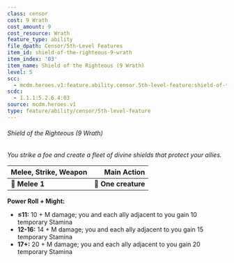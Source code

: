 ```yaml
---
class: censor
cost: 9 Wrath
cost_amount: 9
cost_resource: Wrath
feature_type: ability
file_dpath: Censor/5th-Level Features
item_id: shield-of-the-righteous-9-wrath
item_index: '03'
item_name: Shield of the Righteous (9 Wrath)
level: 5
scc:
  - mcdm.heroes.v1:feature.ability.censor.5th-level-feature:shield-of-the-righteous-9-wrath
scdc:
  - 1.1.1:5.2.6.4:03
source: mcdm.heroes.v1
type: feature/ability/censor/5th-level-feature
---
```


###### Shield of the Righteous (9 Wrath)

*You strike a foe and create a fleet of divine shields that protect your allies.*

| **Melee, Strike, Weapon** |     **Main Action** |
| ------------------------- | ------------------: |
| **📏 Melee 1**            | **🎯 One creature** |

**Power Roll + Might:**

- **≤11:** 10 + M damage; you and each ally adjacent to you gain 10 temporary Stamina
- **12-16:** 14 + M damage; you and each ally adjacent to you gain 15 temporary Stamina
- **17+:** 20 + M damage; you and each ally adjacent to you gain 20 temporary Stamina
